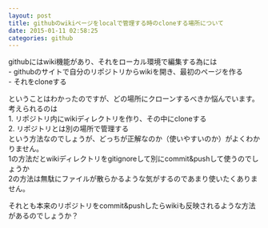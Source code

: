 ```yaml
---
layout: post
title: githubのwikiページをlocalで管理する時のcloneする場所について
date: 2015-01-11 02:58:25
categories: github
---
```

<!-- {% raw %} -->
<p>githubにはwiki機能があり、それをローカル環境で編集する為には<br>
- githubのサイトで自分のリポジトリからwikiを開き、最初のページを作る<br>
- それをcloneする</p>

<p>ということはわかったのですが、どの場所にクローンするべきか悩んでいます。  <br>
考えられるのは<br>
1. リポジトリ内にwikiディレクトリを作り、その中にcloneする<br>
2. リポジトリとは別の場所で管理する<br>
という方法なのでしょうが、どっちが正解なのか（使いやすいのか）がよくわかりません。<br>
1の方法だとwikiディレクトリをgitignoreして別にcommit&amp;pushして使うのでしょうか<br>
2の方法は無駄にファイルが散らかるような気がするのであまり使いたくありません。</p>

<p>それとも本来のリポジトリをcommit&amp;pushしたらwikiも反映されるような方法があるのでしょうか？</p>
<!-- {% endraw %} -->
